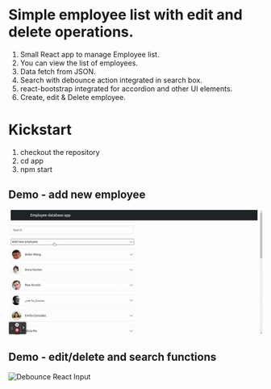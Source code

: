 # Simple employee list with edit and delete operations.
1. Small React app to manage Employee list. <br />
2. You can view the list of employees. <br />
3. Data fetch from JSON.<br />
4. Search with debounce action integrated in search box.<br />
5. react-bootstrap integrated for accordion and other UI elements. <br />
6. Create, edit & Delete employee. <br />

# Kickstart
1. checkout the repository
2. cd app
3. npm start

## Demo - add new employee
![Debounce React Input](./app/create-new.gif)

## Demo - edit/delete and search functions
![Debounce React Input](./app/main-app.gif)
